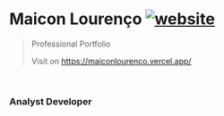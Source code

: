 <!-- <img src="./src/assets/logo.gif" alt="what?" width="100px"  height="100px" align="right"  /> -->

# Maicon Lourenço [![website](https://cdn.rawgit.com/sindresorhus/awesome/d7305f38d29fed78fa85652e3a63e154dd8e8829/media/badge.svg)](https://maiconlourenco.vercel.app/)
> Professional Portfolio
> 
> Visit on  https://maiconlourenco.vercel.app/

<br/>

### Analyst Developer
